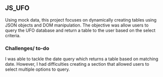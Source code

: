 ## JS_UFO
Using mock data, this project focuses on dynamically creating tables using JSON objects and DOM manipulation. The objective was allow users to query the UFO database and return a table to the user based on the select criteria.
### Challenges/ to-do
I was able to tackle the date query which returns a table based on matching date. However, I had difficulties creating a section that allowed users to select multiple options to query.
